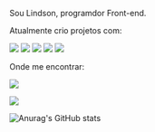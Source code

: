 Sou Lindson, programdor Front-end.

Atualmente crio projetos com:

<img src="https://img.shields.io/badge/HTML-239120?style=for-the-badge&logo=html5&logoColor=white">
<img src="https://img.shields.io/badge/CSS-239120?&style=for-the-badge&logo=css3&logoColor=white">
<img src="https://img.shields.io/badge/JavaScript-F7DF1E?style=for-the-badge&logo=javascript&logoColor=black">
<img src="https://img.shields.io/badge/React-20232A?style=for-the-badge&logo=react&logoColor=61DAFB" >
<img src="https://img.shields.io/badge/Node.js-43853D?style=for-the-badge&logo=node.js&logoColor=white">

Onde me encontrar:

<a href="https://www.linkedin.com/in/lindson-viana-67b574238/"><img src="https://img.shields.io/badge/LinkedIn-0077B5?style=for-the-badge&logo=linkedin&logoColor=white"></a>

<a href="https://wa.me/5581987741364?text=Oii%20Lindson!%20Vim%20pelo%20seu%20GitHub"> <img src="https://img.shields.io/badge/WhatsApp-25D366?style=for-the-badge&logo=whatsapp&logoColor=white"> </a>



![Anurag's GitHub stats](https://github-readme-stats.vercel.app/api?username=LindsonV&show_icons=true&theme=radical)


<!--
**LindsonV/LindsonV** is a ✨ _special_ ✨ repository because its `README.md` (this file) appears on your GitHub profile.

Here are some ideas to get you started:

- 🔭 I’m currently working on ...
- 🌱 I’m currently learning ...
- 👯 I’m looking to collaborate on ...
- 🤔 I’m looking for help with ...
- 💬 Ask me about ...
- 📫 How to reach me: ...
- 😄 Pronouns: ...
- ⚡ Fun fact: ...
-->
